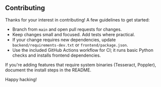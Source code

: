 ## Contributing

Thanks for your interest in contributing! A few guidelines to get started:

- Branch from `main` and open pull requests for changes.
- Keep changes small and focused. Add tests where practical.
- If your change requires new dependencies, update `backend/requirements-dev.txt` or `frontend/package.json`.
- Use the included GitHub Actions workflow for CI; it runs basic Python checks and installs frontend dependencies.

If you're adding features that require system binaries (Tesseract, Poppler), document the install steps in the README.

Happy hacking!
